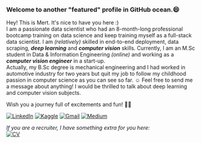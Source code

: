 ### Welcome to another "featured" profile in GitHub ocean.😄
Hey! This is Mert. It's nice to have you here :)<br>I am a passionate data scientist who had an 8-month-long professional bootcamp training on data science and keep training myself as a full-stack data scientist. I am *(relatively)* skilled in end-to-end deployment, data scraping, ***deep learning*** and ***computer vision*** skills. Currently, I am an M.Sc student in Data & Information Engineering *(online)* and working as a ***computer vision engineer*** in a start-up.<br>
Actually, my B.Sc degree is mechanical engineering and I had worked in automotive industry for two years but quit my job to follow my childhood passion in computer science as you can see so far. :relaxed: Feel free to send me a message about anything! I would be thrilled to talk about deep learning and computer vision subjects.

Wish you a journey full of excitements and fun! 🏴‍☠️

<!-- ![Mert's Github Stats](https://github-readme-stats.vercel.app/api?username=gulmert89&show_icons=true&theme=vision-friendly-dark&count_private=true) -->

[![LinkedIn](https://img.shields.io/badge/linkedin-%230077B5.svg?&style=for-the-badge&logo=linkedin&logoColor=white)](https://www.linkedin.com/in/gulmert89/)
[![Kaggle](https://img.shields.io/badge/kaggle-%2312100E.svg?&style=for-the-badge&logo=kaggle&labelColor=gray&color=gray)](https://www.kaggle.com/gulmert89)
[![Gmail](https://img.shields.io/badge/gmail-%2312100E.svg?&style=for-the-badge&logo=gmail&labelColor=white&color=red)](mailto:gul.mert89@gmail.com)
[![Medium](https://img.shields.io/badge/medium-%2312100E.svg?&style=for-the-badge&logo=medium&logoColor=white)](https://medium.com/@gulmert89)<br>

*If you are a recruiter, I have something extra for you here:*<br>
[![CV](https://img.shields.io/badge/CV-Plain-orange)](https://dar.vin/mg-cv)
<!--[![CV0](https://img.shields.io/badge/CV-Featured-green)](https://dar.vin/mg-cv0)-->
